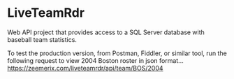 # LiveTeamRdr
Web API project that provides access to a SQL Server database with baseball team statistics.

To test the production version, from Postman, Fiddler, or similar tool, 
run the following request to view 2004 Boston roster
in json format...
https://zeemerix.com/liveteamrdr/api/team/BOS/2004  
